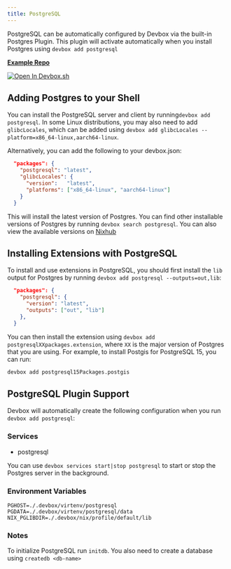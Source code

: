 ```yaml
---
title: PostgreSQL
---
```

PostgreSQL can be automatically configured by Devbox via the built-in Postgres Plugin. This plugin will activate automatically when you install Postgres using `devbox add postgresql`

[**Example Repo**](https://github.com/jetify-com/devbox/tree/main/examples/databases/postgres)

[![Open In Devbox.sh](https://www.jetify.com/img/devbox/open-in-devbox.svg)](https://devbox.sh/open/templates/postgres)

## Adding Postgres to your Shell

You can install the PostgreSQL server and client by running`devbox add postgresql`. In some Linux distributions, you may also need to add `glibcLocales`, which can be added using `devbox add glibcLocales --platform=x86_64-linux,aarch64-linux`.

Alternatively, you can add the following to your devbox.json:

```json
  "packages": {
    "postgresql": "latest",
    "glibcLocales": {
      "version":   "latest",
      "platforms": ["x86_64-linux", "aarch64-linux"]
    }
  }
```

This will install the latest version of Postgres. You can find other installable versions of Postgres by running `devbox search postgresql`. You can also view the available versions on [Nixhub](https://www.nixhub.io/packages/postgresql)

## Installing Extensions with PostgreSQL

To install and use extensions in PostgreSQL, you should first install the `lib` output for Postgres by running `devbox add postgresql --outputs=out,lib`: 

```json
  "packages": {
    "postgresql": {
      "version": "latest",
      "outputs": ["out", "lib"]
    },
  }
```

You can then install the extension using `devbox add postgresqlXXpackages.extension`, where `XX` is the major version of Postgres that you are using. For example, to install Postgis for PostgreSQL 15, you can run: 

```bash
devbox add postgresql15Packages.postgis
```

## PostgreSQL Plugin Support

Devbox will automatically create the following configuration when you run `devbox add postgresql`:

### Services
* postgresql

You can use `devbox services start|stop postgresql` to start or stop the Postgres server in the background.

### Environment Variables

`PGHOST=./.devbox/virtenv/postgresql`
`PGDATA=./.devbox/virtenv/postgresql/data`
`NIX_PGLIBDIR=./.devbox/nix/profile/default/lib`

### Notes

To initialize PostgreSQL run `initdb`. You also need to create a database using `createdb <db-name>`

